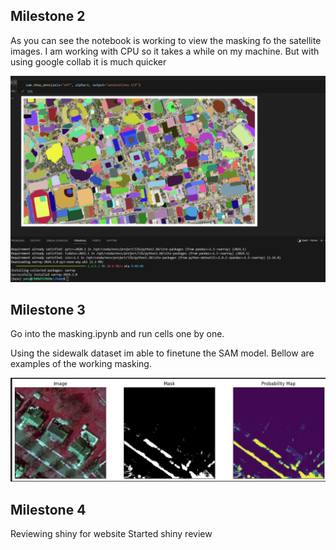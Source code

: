 ## Milestone 2

As you can see the notebook is working to view the masking fo the satellite images. I am working with CPU so it takes a while on my machine.
But with using google collab it is much quicker

![Satellite imagery](./image.png)

## Milestone 3

Go into the masking.ipynb and run cells one by one.


Using the sidewalk dataset im able to finetune the SAM model. Bellow are examples of the working masking.


![mask](./mask.png)

## Milestone 4
Reviewing shiny for website 
Started shiny review